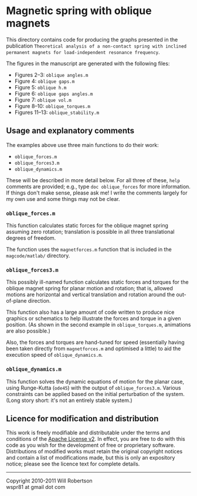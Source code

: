 Magnetic spring with oblique magnets
====================================

This directory contains code for producing the graphs presented in the
publication `Theoretical analysis of a non-contact spring with inclined permanent magnets for load-independent resonance frequency`.

The figures in the manuscript are generated with the following files:

* Figures 2–3: `oblique angles.m`
* Figure 4: `oblique gaps.m`
* Figure 5: `oblique h.m`
* Figure 6: `oblique gaps angles.m`
* Figure 7: `oblique vol.m`
* Figure 8–10: `oblique_torques.m`
* Figures 11–13: `oblique_stability.m`


Usage and explanatory comments
------------------------------

The examples above use three main functions to do their work:

* `oblique_forces.m`
* `oblique_forces3.m`
* `oblique_dynamics.m`

These will be described in more detail below.
For all three of these, `help` comments are provided; e.g., type `doc oblique_forces` for more information.
If things don't make sense, please ask me!
I write the comments largely for my own use and some things may not be clear.

### `oblique_forces.m` ###

This function calculates static forces for the oblique magnet spring assuming zero rotation; translation is possible in all three translational degrees of freedom.

The function uses the `magnetforces.m` function that is included in the `magcode/matlab/` directory.

### `oblique_forces3.m` ###

This possibly ill-named function calculates static forces and torques for the oblique magnet spring for planar motion and rotation; that is, allowed motions are horizontal and vertical translation and rotation around the out-of-plane direction.

This function also has a large amount of code written to produce nice graphics or schematics to help illustrate the forces and torque in a given position.
(As shown in the second example in `oblique_torques.m`, animations are also possible.)

Also, the forces and torques are hand-tuned for speed (essentially having been taken directly from `magnetforces.m` and optimised a little) to aid the execution speed of `oblique_dynamics.m`.

### `oblique_dynamics.m` ###

This function solves the dynamic equations of motion for the planar case, using Runge-Kutta (`ode45`) with the output of `oblique_forces3.m`.
Various constraints can be applied based on the initial perturbation of the system.
(Long story short: it's not an entirely stable system.)


Licence for modification and distribution
-----------------------------------------

This work is freely modifiable and distributable under the terms and conditions of the
[Apache License v2](http://www.apache.org/licenses/LICENSE-2.0).
In effect, you are free to do with this code as you wish for the development of free or proprietary software.
Distributions of modified works must retain the original copyright notices and contain a list of modifications made, but this is only an expository notice; please see the licence text for complete details.

----------------------------------
Copyright 2010-2011 Will Robertson  
wspr81 at gmail dot com